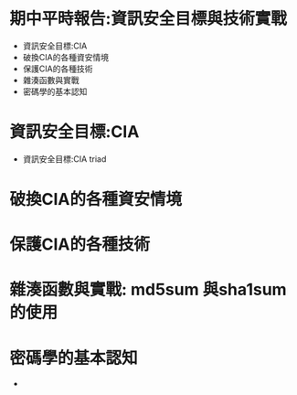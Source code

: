 # 期中平時報告:資訊安全目標與技術實戰
- 資訊安全目標:CIA
- 破換CIA的各種資安情境
- 保護CIA的各種技術
- 雜湊函數與實戰
- 密碼學的基本認知

# 資訊安全目標:CIA
- 資訊安全目標:CIA triad
# 破換CIA的各種資安情境
# 保護CIA的各種技術
# 雜湊函數與實戰: md5sum 與sha1sum的使用

# 密碼學的基本認知
- 
